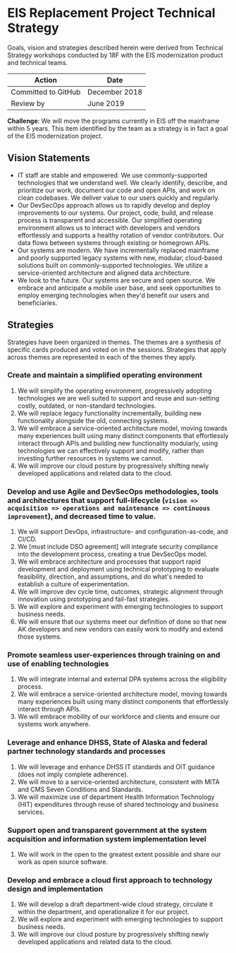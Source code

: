 # EIS Replacement Project Technical Strategy

Goals, vision and strategies described herein were derived from Technical Strategy workshops conducted by 18F with the EIS modernization product and technical teams.

| Action | Date |
| ----------- | ----------- |
| Committed to GitHub | December 2018 |
| Review by | June 2019 |

**Challenge**:  We will move the programs currently in EIS off the mainframe within 5 years.  This item identified by the team as a strategy is in fact a goal of the EIS modernization project.

## Vision Statements
* IT staff are stable and empowered.  We use commonly-supported technologies that we understand well.  We clearly identify, describe, and prioritize our work, document our code and open APIs, and work on clean codebases.  We deliver value to our users quickly and regularly.
* Our DevSecOps approach allows us to rapidly develop and deploy improvements to our systems. Our project, code, build, and release process is transparent and accessible. Our simplified operating environment allows us to interact with developers and vendors effortlessly and supports a healthy rotation of vendor contributors. Our data flows between systems through existing or homegrown APIs.
* Our systems are modern.  We have incrementally replaced mainframe and poorly supported legacy systems with new, modular, cloud-based solutions built on commonly-supported technologies.  We utilize a service-oriented architecture and aligned data architecture.
* We look to the future.  Our systems are secure and open source. We embrace and anticipate a mobile user base, and seek opportunities to employ emerging technologies when they'd benefit our users and beneficiaries.

## Strategies
Strategies have been organized in themes. The themes are a synthesis of specific cards produced and voted on in the sessions. Strategies that apply across themes are represented in each of the themes they apply.

### Create and maintain a simplified operating environment
1.  We will simplify the operating environment, progressively adopting technologies we are well suited to support and reuse and sun-setting costly, outdated, or non-standard technologies.
2.  We will replace legacy functionality incrementally, building new functionality alongside the old, connecting systems.
3.  We will embrace a service-oriented architecture model, moving towards many experiences built using many distinct components that effortlessly interact through APIs and building new functionality modularly, using technologies we can effectively support and modify, rather than investing further resources in systems we cannot.
4.  We will improve our cloud posture by progressively shifting newly developed applications and related data to the cloud.

### Develop and use Agile and DevSecOps methodologies, tools and architectures that support full-lifecycle (`vision => acquisition => operations and maintenance => continuous improvement`), and decreased time to value.
1.  We will support DevOps, infrastructure- and configuration-as-code, and CI/CD.
2.  We [must include DSO agreement] will integrate security compliance into the development process, creating a true DevSecOps model.
3.  We will embrace architecture and processes that support rapid development and deployment using technical prototyping to evaluate feasibility, direction, and assumptions, and do what's needed to establish a culture of experimentation.
4.   We will improve dev cycle time, outcomes, strategic alignment through innovation using prototyping and fail-fast strategies.
5.  We will explore and experiment with emerging technologies to support business needs.
6.   We will ensure that our systems meet our definition of done so that new AK developers and new vendors can easily work to modify and extend those systems.

### Promote seamless user-experiences through training on and use of enabling technologies
1.  We will integrate internal and external DPA systems across the eligibility process.
2.  We will embrace a service-oriented architecture model, moving towards many experiences built using many distinct components that effortlessly interact through APIs.
3.  We will embrace mobility of our workforce and clients and ensure our systems work anywhere.

### Leverage and enhance DHSS, State of Alaska and federal partner technology standards and processes
1.  We will leverage and enhance DHSS IT standards and OIT guidance (does not imply complete adherence).
2.  We will move to a service-oriented architecture, consistent with MITA and CMS Seven Conditions and Standards.
3.  We will maximize use of department Health Information Technology (HIT) expenditures through reuse of shared technology and business services.

### Support open and transparent government at the system acquisition and information system implementation level
1.  We will work in the open to the greatest extent possible and share our work as open source software.

### Develop and embrace a cloud first approach to technology design and implementation
1.  We will develop a draft department-wide cloud strategy, circulate it within the department, and operationalize it for our project.
2.  We will explore and experiment with emerging technologies to support business needs.
3.  We will improve our cloud posture by progressively shifting newly developed applications and related data to the cloud.
